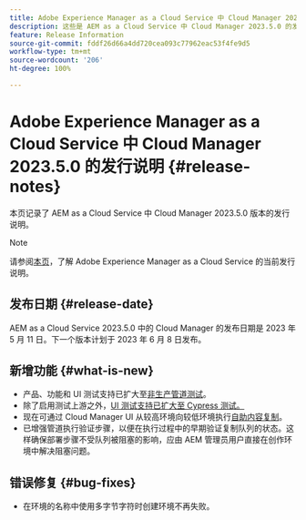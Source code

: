 ```yaml
---
title: Adobe Experience Manager as a Cloud Service 中 Cloud Manager 2023.5.0 的发行说明
description: 这些是 AEM as a Cloud Service 中 Cloud Manager 2023.5.0 的发行说明。
feature: Release Information
source-git-commit: fddf26d66a4dd720cea093c77962eac53f4fe9d5
workflow-type: tm+mt
source-wordcount: '206'
ht-degree: 100%

---
```



# Adobe Experience Manager as a Cloud Service 中 Cloud Manager 2023.5.0 的发行说明 {#release-notes}

本页记录了 AEM as a Cloud Service 中 Cloud Manager 2023.5.0 版本的发行说明。

>[!NOTE]
>
>请参阅[本页](/help/release-notes/release-notes-cloud/release-notes-current.md)，了解 Adobe Experience Manager as a Cloud Service 的当前发行说明。

## 发布日期 {#release-date}

AEM as a Cloud Service 2023.5.0 中的 Cloud Manager 的发布日期是 2023 年 5 月 11 日。下一个版本计划于 2023 年 6 月 8 日发布。

## 新增功能 {#what-is-new}

* 产品、功能和 UI 测试支持已扩大至[非生产管道测试](/help/implementing/cloud-manager/configuring-pipelines/configuring-non-production-pipelines.md)。
* 除了启用测试上游之外，[UI 测试支持已扩大至 Cypress 测试。](/help/implementing/cloud-manager/ui-testing.md)
* 现在可通过 Cloud Manager UI 从较高环境向较低环境执行[自助内容复制](/help/implementing/developing/tools/content-copy.md)。
* 已增强管道执行验证步骤，以便在执行过程中的早期验证复制队列的状态。这样确保部署步骤不受队列被阻塞的影响，应由 AEM 管理员用户直接在创作环境中解决阻塞问题。

## 错误修复 {#bug-fixes}

* 在环境的名称中使用多字节字符时创建环境不再失败。
